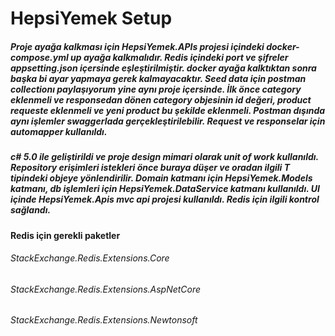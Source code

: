 # HepsiYemek Setup

##### Proje ayağa kalkması için HepsiYemek.APIs projesi içindeki docker-compose.yml up ayağa kalkmalıdır. Redis içindeki port ve şifreler appsetting.json içersinde eşleştirilmiştir. docker ayağa kalktıktan sonra başka bi ayar yapmaya gerek kalmayacaktır. Seed data için postman collectionı paylaşıyorum yine aynı proje içersinde. İlk önce category eklenmeli ve responsedan dönen category objesinin id değeri, product requeste eklenmeli ve yeni product bu şekilde eklenmeli. Postman dışında aynı işlemler swaggerlada gerçekleştirilebilir. Request ve responselar için automapper kullanıldı. 

##### c# 5.0 ile geliştirildi ve proje design mimari olarak unit of work kullanıldı. Repository erişimleri istekleri önce buraya düşer ve oradan ilgili T tipindeki objeye yönlendirilir. Domain katmanı için HepsiYemek.Models katmanı, db işlemleri için HepsiYemek.DataService katmanı kullanıldı. UI içinde HepsiYemek.Apis mvc api projesi kullanıldı. Redis için ilgili kontrol sağlandı. 




#### Redis için gerekli paketler
###### StackExchange.Redis.Extensions.Core
###### StackExchange.Redis.Extensions.AspNetCore
###### StackExchange.Redis.Extensions.Newtonsoft
